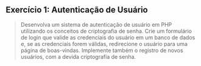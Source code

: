 ## Exercício 1: Autenticação de Usuário

> Desenvolva um sistema de autenticação de usuário em PHP utilizando os conceitos de criptografia de senha. Crie um formulário de login que valide as credenciais do usuário em um banco de dados e, se as credenciais forem válidas, redirecione o usuário para uma página de boas-vindas. Implemente também o registro de novos usuários, com a devida criptografia de senha.